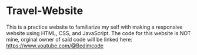 # Travel-Website
This is a practice website to familiarize my self with making a responsive website using HTML, CSS, and JavaScript. The code for this website is NOT mine, orginal owner of said code will be linked here: https://www.youtube.com/@Bedimcode


